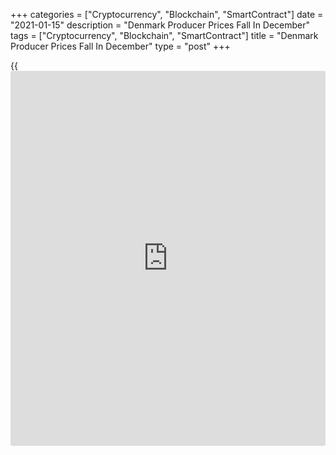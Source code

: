 +++
categories = ["Cryptocurrency", "Blockchain", "SmartContract"]
date = "2021-01-15"
description = "Denmark Producer Prices Fall In December"
tags = ["Cryptocurrency", "Blockchain", "SmartContract"]
title = "Denmark Producer Prices Fall In December"
type = "post"
+++

{{<iframe id="large-banner" src="https://www.bounty.group/#slide=18.0" width="100%" height="600" scrolling="no" style="border: 0px solid rgb(216, 221, 230); border-radius: 3px;">}}

Denmark's producer prices declined in December, mainly driven by raw
material extraction and industry, figures from Statistics Denmark showed
on Friday.

The producer price index fell 2.0 percent year-on-year in December.

Prices in mining and quarrying declined 2.3 percent annually in
December.

Meanwhile, prices for water supply and energy supply rose by 1.9 percent
and 1.3 percent, respectively.

Domestic market prices declined 1.9 percent annually in December and
foreign market prices fell 2.2 percent.

On a monthly basis, producer prices rose 0.9 percent in December.

Import prices decreased 2.5 percent yearly in December and rose 0.4
percent from a month ago.

For comments and feedback [contact](https://www.playgroundfx.com/contact/): editorial@rtt[news](https://www.letsplayfx.com/blog/forex-news-website/).com

[Economic News][1]

 **What parts of the world are seeing the best (and worst) economic
performances lately? Click[here][2] to check out our [Econ Scorecard][2]
and find out! See up-to-the-moment [ranking](https://www.playgroundfx.com/blog/crypto-exchange-ranking/)s for the best and worst
performers in [GDP][3], [unemployment rate][4], [inflation][2] and much
more.**

   1. www.rtt[news](https://www.letsplayfx.com/blog/forex-news-website/).com/Content/EconomicNews.aspx
   2. www.rtt[news](https://www.letsplayfx.com/blog/forex-news-website/).com/economic-scorecard/world-rank/CPI/highest-performance.aspx
   3. www.rtt[news](https://www.letsplayfx.com/blog/forex-news-website/).com/economic-scorecard/world-rank/GDP/highest-performance.aspx
   4. www.rtt[news](https://www.letsplayfx.com/blog/forex-news-website/).com/economic-scorecard/world-rank/unemployment-rate/lowest-performance.aspx